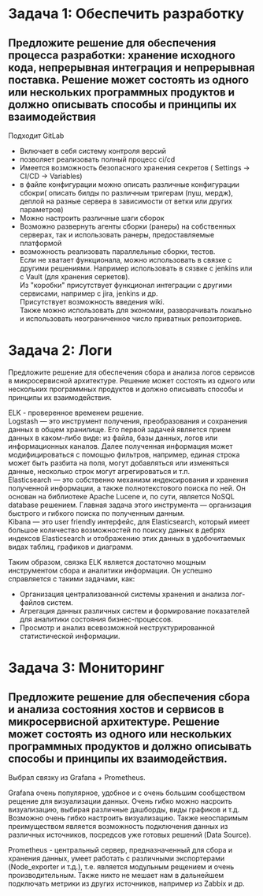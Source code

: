 # Задача 1: Обеспечить разработку
## Предложите решение для обеспечения процесса разработки: хранение исходного кода, непрерывная интеграция и непрерывная поставка. Решение может состоять из одного или нескольких программных продуктов и должно описывать способы и принципы их взаимодействия

Подходит GitLab
- Включает в себя систему контроля версий 
- позволяет реализовать полный процесс ci/cd  
- Имеется возможность безопасного хранения секретов ( Settings -> CI/CD -> Variables)
- в файле конфигурации можно описать различные конфигурации сбокри( описать билды по различным тригерам (пуш, мердж), деплой на разные сервера в зависимости от ветки или других параметров)
- Можно настроить различные шаги сборок
- Возможно развернуть агенты сборки (ранеры) на собственных серверах, так и использовать ранеры, предоставляемые платформой
- возможность реализовать параллельные сборки, тестов.  
Если не хватает функционала, можно использовать в связке с другими решениями. Например использовать в сязвке с jenkins или с Vault (для хранения серкетов).  
Из "коробки" присутствует функционал интеграции с другими сервисами, например с jira, jenkins  и др.  
Присутствует возможность  введения wiki.  
Также можно использовать для экономии, разворачивать локально и использовать неограниченное число приватных репозиториев.

# Задача 2: Логи
Предложите решение для обеспечения сбора и анализа логов сервисов в микросервисной архитектуре. Решение может состоять из одного или нескольких программных продуктов и должно описывать способы и принципы их взаимодействия.

ELK - проверенное временем решение.  
Logstash — это инструмент получения, преобразования и сохранения данных в общем хранилище. Его первой задачей является прием данных в каком-либо виде: из файла, базы данных, логов или информационных каналов. Далее полученная информация может модифицироваться с помощью фильтров, например, единая строка может быть разбита на поля, могут добавляться или изменяться данные, несколько строк могут агрегироваться и т.п.   
Elasticsearch — это собственно механизм индексирования и хранения полученной информации, а также полнотекстового поиска по ней. Он основан на библиотеке Apache Lucene и, по сути, является NoSQL database решением. Главная задача этого инструмента — организация быстрого и гибкого поиска по полученным данным.  
Kibana — это user friendly интерфейс, для Elasticsearch, который имеет большое количество возможностей по поиску данных в дебрях индексов Elasticsearch и отображению этих данных в удобочитаемых видах  таблиц, графиков и диаграмм.

Таким образом, связка ELK является достаточно мощным инструментом сбора и аналитики  информации. Он успешно справляется с такими задачами, как:
- Организация централизованной системы хранения и анализа лог-файлов систем.
- Агрегация данных различных систем и формирование показателей для аналитики состояния бизнес-процессов.
- Просмотр и анализ всевозможной неструктурированной статистической информации.

# Задача 3: Мониторинг
## Предложите решение для обеспечения сбора и анализа состояния хостов и сервисов в микросервисной архитектуре. Решение может состоять из одного или нескольких программных продуктов и должно описывать способы и принципы их взаимодействия.

Выбрал связку из Grafana + Prometheus.

Grafana очень популярное, удобное и с очень большим сообществом рещение для визуализации данных. Очень гибко можно насроить визуализацию, выбирая различные дашборды, виды графиков и т.д. Возможно очень гибко настроить визуализацию. Также неоспаримым преимуществом является возможность подключения данных из различных источников, посредсов уже готовых решений (Data Source).

Prometheus - центральный сервер, предназначенный для сбора и хранения данных, умеет работать с различными экспортерами (Node_exporter и т.д.), т.е. является модульным рещением и очень производительным.
Также никто не мешает нам в дальнейшем подключать метрики из других источников, например из Zabbix и др.